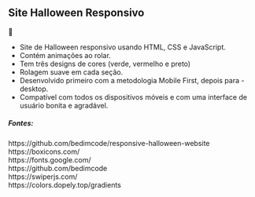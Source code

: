 <h2>Site Halloween Responsivo</h2> 🎃

- Site de Halloween responsivo usando HTML, CSS e JavaScript.
- Contém animações ao rolar.
- Tem três designs de cores (verde, vermelho e preto)
- Rolagem suave em cada seção.
- Desenvolvido primeiro com a metodologia Mobile First, depois para - desktop.
- Compatível com todos os dispositivos móveis e com uma interface de usuário bonita e agradável.


<h5>Fontes:</h5>
<span>https://github.com/bedimcode/responsive-halloween-website</span></br>
<span>https://boxicons.com/</span></br>
<span>https://fonts.google.com/</span></br>
<span>https://github.com/bedimcode</span></br>
<span>https://swiperjs.com/</span></br>
<span>https://colors.dopely.top/gradients</span>
